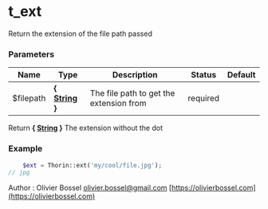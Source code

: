 # t_ext

Return the extension of the file path passed


### Parameters
Name  |  Type  |  Description  |  Status  |  Default
------------  |  ------------  |  ------------  |  ------------  |  ------------
$filepath  |  **{ [String](http://php.net/manual/en/language.types.string.php) }**  |  The file path to get the extension from  |  required  |

Return **{ [String](http://php.net/manual/en/language.types.string.php) }** The extension without the dot

### Example
```php
	$ext = Thorin::ext('my/cool/file.jpg');
// jpg
```
Author : Olivier Bossel [olivier.bossel@gmail.com](mailto:olivier.bossel@gmail.com) [https://olivierbossel.com](https://olivierbossel.com)